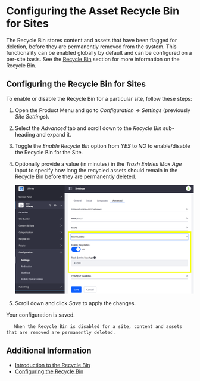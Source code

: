 # Configuring the Asset Recycle Bin for Sites

The Recycle Bin stores content and assets that have been flagged for deletion, before they are permanently removed from the system. This functionality can be enabled globally by default and can be configured on a per-site basis. See the [Recycle Bin](../../../content-authoring-and-management/recycle-bin/user-guide/introduction-to-the-recycle-bin.md) section for more information on the Recycle Bin.

## Configuring the Recycle Bin for Sites

To enable or disable the Recycle Bin for a particular site, follow these steps:

1. Open the Product Menu and go to *Configuration* &rarr; *Settings* (previously *Site Settings*).
1. Select the *Advanced* tab and scroll down to the *Recycle Bin* sub-heading and expand it.
1. Toggle the *Enable Recycle Bin* option from *YES* to *NO* to enable/disable the Recycle Bin for the Site.
1. Optionally provide a value (in minutes) in the *Trash Entries Max Age* input to specify how long the recycled assets should remain in the Recycle Bin before they are permanently deleted.

    ![You can configure the Recycle Bin for the Site from the Site's Advanced settings.](./configuring-the-asset-recycle-bin-for-sites/images/01.png)

1. Scroll down and click *Save* to apply the changes.

Your configuration is saved.

```warning::
   When the Recycle Bin is disabled for a site, content and assets that are removed are permanently deleted.
```

## Additional Information

* [Introduction to the Recycle Bin](../../../content-authoring-and-management/recycle-bin/user-guide/introduction-to-the-recycle-bin.md)
* [Configuring the Recycle Bin](../../../content-authoring-and-management/recycle-bin/user-guide/configuring-the-recycle-bin.md)
